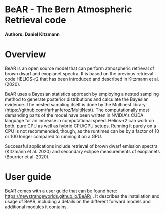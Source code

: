 # BeAR - The Bern Atmospheric Retrieval code
#### Authors: Daniel Kitzmann ####


# Overview #
BeAR is an open source model that can perform atmospheric retrieval of brown dwarf and exoplanet spectra. It is based on the previous retrieval code HELIOS-r2 that has been introduced and described in Kitzmann et al. (2020).

BeAR uses a Bayesian statistics approach by employing a nested sampling method to generate posterior distributions and calculate the Bayesian evidence. The nested sampling itself is done by the Multinest library (https://github.com/farhanferoz/MultiNest). The computationally most demanding parts of the model have been written in NVIDIA's CUDA language for an increase in computational speed. Helios-r2 can work on both, pure CPU as well as hybrid CPU/GPU setups. Running it purely on a CPU is not recommended, though, as the runtimes can be  by a factor of 10 or 100 longer compared to running it on a GPU.

Successful applications include retrieval of brown dwarf emission spectra (Kitzmann et al. 2020) and secondary eclipse measurements of exoplanets (Bourrier et al. 2020).


# User guide #

BeAR comes with a user guide that can be found here: https://newstrangeworlds.github.io/BeAR/ . It describes the installation and usage of BeAR, including a details on the different forward models and additional modules it contains.

